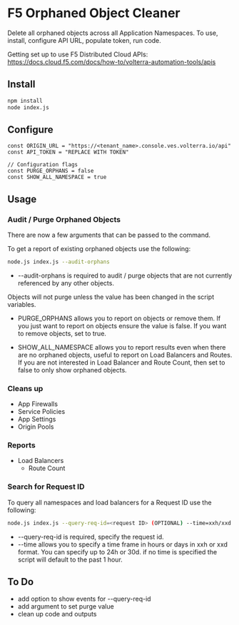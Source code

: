 # F5 Orphaned Object Cleaner

Delete all orphaned objects across all Application Namespaces.  To use, install, configure API URL, populate token, run code.

Getting set up to use F5 Distributed Cloud APIs:  <https://docs.cloud.f5.com/docs/how-to/volterra-automation-tools/apis>

## Install

```bash
npm install
node index.js
```

## Configure

```node
const ORIGIN_URL = "https://<tenant_name>.console.ves.volterra.io/api"
const API_TOKEN = "REPLACE WITH TOKEN"

// Configuration flags
const PURGE_ORPHANS = false
const SHOW_ALL_NAMESPACE = true
```

## Usage

### Audit / Purge Orphaned Objects

There are now a few arguments that can be passed to the command.

To get a report of existing orphaned objects use the following:

```bash
node.js index.js --audit-orphans
```

* --audit-orphans is required to audit / purge objects that are not currently referenced by any other objects.

Objects will not purge unless the value has been changed in the script variables.

* PURGE_ORPHANS allows you to report on objects or remove them.  If you just want to report on objects ensure the value is false.  If you want to remove objects, set to true.

* SHOW_ALL_NAMESPACE allows you to report results even when there are no orphaned objects, useful to report on Load Balancers and Routes.  If you are not interested in Load Balancer and Route Count, then set to false to only show orphaned objects.

### Cleans up

* App Firewalls
* Service Policies
* App Settings
* Origin Pools

### Reports

* Load Balancers
  * Route Count

### Search for Request ID

To query all namespaces and load balancers for a Request ID use the following:

```bash
node.js index.js --query-req-id=<request ID> (OPTIONAL) --time=xxh/xxd
```

* --query-req-id is required, specify the request id.
* --time allows you to specify a time frame in hours or days in xxh or xxd format.  You can specify up to 24h or 30d. if no time is specified the script will default to the past 1 hour.

## To Do

* add option to show events for --query-req-id
* add argument to set purge value
* clean up code and outputs
